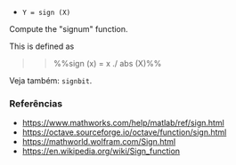 * `Y = sign (X)`

Compute the "signum" function.

This is defined as

>> %%sign (x) =  x ./ abs (X)%%

Veja também: `signbit`.

### Referências

* https://www.mathworks.com/help/matlab/ref/sign.html
* https://octave.sourceforge.io/octave/function/sign.html
* https://mathworld.wolfram.com/Sign.html
* https://en.wikipedia.org/wiki/Sign_function
